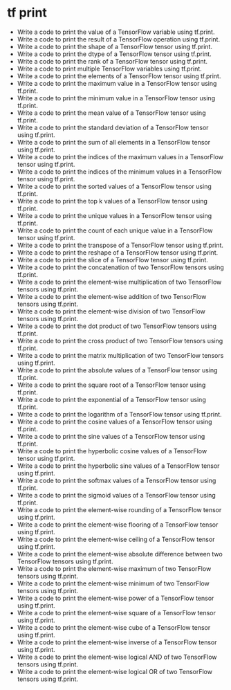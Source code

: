 # tf print

- Write a code to print the value of a TensorFlow variable using tf.print.
- Write a code to print the result of a TensorFlow operation using tf.print.
- Write a code to print the shape of a TensorFlow tensor using tf.print.
- Write a code to print the dtype of a TensorFlow tensor using tf.print.
- Write a code to print the rank of a TensorFlow tensor using tf.print.
- Write a code to print multiple TensorFlow variables using tf.print.
- Write a code to print the elements of a TensorFlow tensor using tf.print.
- Write a code to print the maximum value in a TensorFlow tensor using tf.print.
- Write a code to print the minimum value in a TensorFlow tensor using tf.print.
- Write a code to print the mean value of a TensorFlow tensor using tf.print.
- Write a code to print the standard deviation of a TensorFlow tensor using tf.print.
- Write a code to print the sum of all elements in a TensorFlow tensor using tf.print.
- Write a code to print the indices of the maximum values in a TensorFlow tensor using tf.print.
- Write a code to print the indices of the minimum values in a TensorFlow tensor using tf.print.
- Write a code to print the sorted values of a TensorFlow tensor using tf.print.
- Write a code to print the top k values of a TensorFlow tensor using tf.print.
- Write a code to print the unique values in a TensorFlow tensor using tf.print.
- Write a code to print the count of each unique value in a TensorFlow tensor using tf.print.
- Write a code to print the transpose of a TensorFlow tensor using tf.print.
- Write a code to print the reshape of a TensorFlow tensor using tf.print.
- Write a code to print the slice of a TensorFlow tensor using tf.print.
- Write a code to print the concatenation of two TensorFlow tensors using tf.print.
- Write a code to print the element-wise multiplication of two TensorFlow tensors using tf.print.
- Write a code to print the element-wise addition of two TensorFlow tensors using tf.print.
- Write a code to print the element-wise division of two TensorFlow tensors using tf.print.
- Write a code to print the dot product of two TensorFlow tensors using tf.print.
- Write a code to print the cross product of two TensorFlow tensors using tf.print.
- Write a code to print the matrix multiplication of two TensorFlow tensors using tf.print.
- Write a code to print the absolute values of a TensorFlow tensor using tf.print.
- Write a code to print the square root of a TensorFlow tensor using tf.print.
- Write a code to print the exponential of a TensorFlow tensor using tf.print.
- Write a code to print the logarithm of a TensorFlow tensor using tf.print.
- Write a code to print the cosine values of a TensorFlow tensor using tf.print.
- Write a code to print the sine values of a TensorFlow tensor using tf.print.
- Write a code to print the hyperbolic cosine values of a TensorFlow tensor using tf.print.
- Write a code to print the hyperbolic sine values of a TensorFlow tensor using tf.print.
- Write a code to print the softmax values of a TensorFlow tensor using tf.print.
- Write a code to print the sigmoid values of a TensorFlow tensor using tf.print.
- Write a code to print the element-wise rounding of a TensorFlow tensor using tf.print.
- Write a code to print the element-wise flooring of a TensorFlow tensor using tf.print.
- Write a code to print the element-wise ceiling of a TensorFlow tensor using tf.print.
- Write a code to print the element-wise absolute difference between two TensorFlow tensors using tf.print.
- Write a code to print the element-wise maximum of two TensorFlow tensors using tf.print.
- Write a code to print the element-wise minimum of two TensorFlow tensors using tf.print.
- Write a code to print the element-wise power of a TensorFlow tensor using tf.print.
- Write a code to print the element-wise square of a TensorFlow tensor using tf.print.
- Write a code to print the element-wise cube of a TensorFlow tensor using tf.print.
- Write a code to print the element-wise inverse of a TensorFlow tensor using tf.print.
- Write a code to print the element-wise logical AND of two TensorFlow tensors using tf.print.
- Write a code to print the element-wise logical OR of two TensorFlow tensors using tf.print.